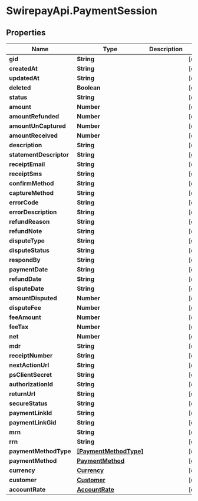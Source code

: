 # SwirepayApi.PaymentSession

## Properties

Name | Type | Description | Notes
------------ | ------------- | ------------- | -------------
**gid** | **String** |  | [optional] 
**createdAt** | **String** |  | [optional] 
**updatedAt** | **String** |  | [optional] 
**deleted** | **Boolean** |  | [optional] 
**status** | **String** |  | [optional] 
**amount** | **Number** |  | [optional] 
**amountRefunded** | **Number** |  | [optional] 
**amountUnCaptured** | **Number** |  | [optional] 
**amountReceived** | **Number** |  | [optional] 
**description** | **String** |  | [optional] 
**statementDescriptor** | **String** |  | [optional] 
**receiptEmail** | **String** |  | [optional] 
**receiptSms** | **String** |  | [optional] 
**confirmMethod** | **String** |  | [optional] 
**captureMethod** | **String** |  | [optional] 
**errorCode** | **String** |  | [optional] 
**errorDescription** | **String** |  | [optional] 
**refundReason** | **String** |  | [optional] 
**refundNote** | **String** |  | [optional] 
**disputeType** | **String** |  | [optional] 
**disputeStatus** | **String** |  | [optional] 
**respondBy** | **String** |  | [optional] 
**paymentDate** | **String** |  | [optional] 
**refundDate** | **String** |  | [optional] 
**disputeDate** | **String** |  | [optional] 
**amountDisputed** | **Number** |  | [optional] 
**disputeFee** | **Number** |  | [optional] 
**feeAmount** | **Number** |  | [optional] 
**feeTax** | **Number** |  | [optional] 
**net** | **Number** |  | [optional] 
**mdr** | **String** |  | [optional] 
**receiptNumber** | **String** |  | [optional] 
**nextActionUrl** | **String** |  | [optional] 
**psClientSecret** | **String** |  | [optional] 
**authorizationId** | **String** |  | [optional] 
**returnUrl** | **String** |  | [optional] 
**secureStatus** | **String** |  | [optional] 
**paymentLinkId** | **String** |  | [optional] 
**paymentLinkGid** | **String** |  | [optional] 
**mrn** | **String** |  | [optional] 
**rrn** | **String** |  | [optional] 
**paymentMethodType** | [**[PaymentMethodType]**](PaymentMethodType.md) |  | [optional] 
**paymentMethod** | [**PaymentMethod**](PaymentMethod.md) |  | [optional] 
**currency** | [**Currency**](Currency.md) |  | [optional] 
**customer** | [**Customer**](Customer.md) |  | [optional] 
**accountRate** | [**AccountRate**](AccountRate.md) |  | [optional] 


